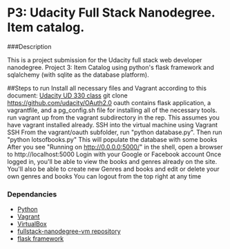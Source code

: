# P3: Udacity Full Stack Nanodegree. Item catalog.

###Description

This is a project submission for the Udacity full stack web developer nanodegree. 
Project 3: Item Catalog using python's flask framework and sqlalchemy (with sqlite as the database platform).



##Steps to run
Install all necessary files and Vagrant according to this document:
[Udacity UD 330 class](https://www.udacity.com/wiki/ud330/setup)
git clone https://github.com/udacity/OAuth2.0 oauth contains flask application, a vagrantfile, and a pg_config.sh file for installing all of the necessary tools.
run vagrant up from the vagrant subdirectory in the rep. This assumes you have vagrant installed already.
SSH into the virtual machine using Vagrant SSH
From the vagrant/oauth subfolder, run "python database.py". 
Then run "python lotsofbooks.py" This will populate the database with some books
After you see "Running on http://0.0.0.0:5000/" in the shell, open a browser to http://localhost:5000
Login with your Google or Facebook account
Once logged in, you'll be able to view the books and genres already on the site.
You'll also be able to create new Genres and books and edit or delete your own genres and books
You can logout from the top right at any time


### Dependancies
- [Python](https://www.python.org/downloads/) 
- [Vagrant](http://vagrantup.com/)
- [VirtualBox](https://www.virtualbox.org/)
- [fullstack-nanodegree-vm repository](http://github.com/udacity/fullstack-nanodegree-vm)
- [flask framework](http://flask.pocoo.org/)


